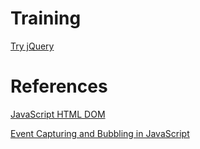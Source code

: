 # Training

[Try jQuery](http://try.jquery.com)

# References

[JavaScript HTML DOM](https://www.w3schools.com/js/js_htmldom.asp)

[Event Capturing and Bubbling in JavaScript](https://www.kirupa.com/html5/event_capturing_bubbling_javascript.htm)